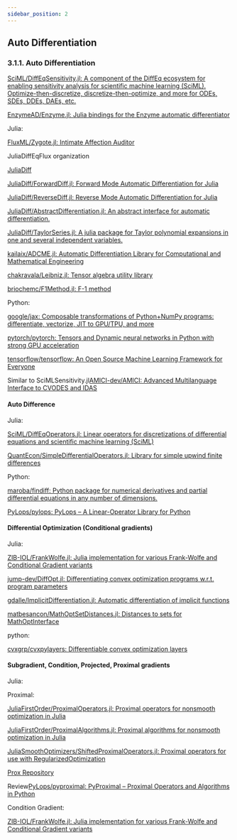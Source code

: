 ```yaml
---
sidebar_position: 2
---
```



## Auto Differentiation

### <span id="head12">3.1.1. Auto Differentiation</span>

[SciML/DiffEqSensitivity.jl: A component of the DiffEq ecosystem for enabling sensitivity analysis for scientific machine learning (SciML). Optimize-then-discretize, discretize-then-optimize, and more for ODEs, SDEs, DDEs, DAEs, etc.](https://github.com/SciML/DiffEqSensitivity.jl)

[EnzymeAD/Enzyme.jl: Julia bindings for the Enzyme automatic differentiator](https://github.com/EnzymeAD/Enzyme.jl)

Julia:

[FluxML/Zygote.jl: Intimate Affection Auditor](https://github.com/FluxML/Zygote.jl)

JuliaDiffEqFlux organization

[JuliaDiff](https://github.com/JuliaDiff)

[JuliaDiff/ForwardDiff.jl: Forward Mode Automatic Differentiation for Julia](https://github.com/JuliaDiff/ForwardDiff.jl)

[JuliaDiff/ReverseDiff.jl: Reverse Mode Automatic Differentiation for Julia](https://github.com/JuliaDiff/ReverseDiff.jl)

[JuliaDiff/AbstractDifferentiation.jl: An abstract interface for automatic differentiation.](https://github.com/JuliaDiff/AbstractDifferentiation.jl)

[JuliaDiff/TaylorSeries.jl: A julia package for Taylor polynomial expansions in one and several independent variables.](https://github.com/JuliaDiff/TaylorSeries.jl)

[kailaix/ADCME.jl: Automatic Differentiation Library for Computational and Mathematical Engineering](https://github.com/kailaix/ADCME.jl)

[chakravala/Leibniz.jl: Tensor algebra utility library](https://github.com/chakravala/Leibniz.jl)

[briochemc/F1Method.jl: F-1 method](https://github.com/briochemc/F1Method.jl)

Python:

[google/jax: Composable transformations of Python+NumPy programs: differentiate, vectorize, JIT to GPU/TPU, and more](https://github.com/google/jax)

[pytorch/pytorch: Tensors and Dynamic neural networks in Python with strong GPU acceleration](https://github.com/pytorch/pytorch)

[tensorflow/tensorflow: An Open Source Machine Learning Framework for Everyone](https://github.com/tensorflow/tensorflow)

Similar to SciMLSensitivity.jl[AMICI-dev/AMICI: Advanced Multilanguage Interface to CVODES and IDAS](https://github.com/AMICI-dev/AMICI)

#### <span id="head13">Auto Difference</span>

Julia:

[SciML/DiffEqOperators.jl: Linear operators for discretizations of differential equations and scientific machine learning (SciML)](https://github.com/SciML/DiffEqOperators.jl)

[QuantEcon/SimpleDifferentialOperators.jl: Library for simple upwind finite differences](https://github.com/QuantEcon/SimpleDifferentialOperators.jl)

Python:

[maroba/findiff: Python package for numerical derivatives and partial differential equations in any number of dimensions.](https://github.com/maroba/findiff)

[PyLops/pylops: PyLops – A Linear-Operator Library for Python](https://github.com/PyLops/pylops)

#### Differential Optimization (Conditional gradients)

Julia:

[ZIB-IOL/FrankWolfe.jl: Julia implementation for various Frank-Wolfe and Conditional Gradient variants](https://github.com/ZIB-IOL/FrankWolfe.jl)

[jump-dev/DiffOpt.jl: Differentiating convex optimization programs w.r.t. program parameters](https://github.com/jump-dev/DiffOpt.jl)

[gdalle/ImplicitDifferentiation.jl: Automatic differentiation of implicit functions](https://github.com/gdalle/ImplicitDifferentiation.jl)

[matbesancon/MathOptSetDistances.jl: Distances to sets for MathOptInterface](https://github.com/matbesancon/MathOptSetDistances.jl)

python:

[cvxgrp/cvxpylayers: Differentiable convex optimization layers](https://github.com/cvxgrp/cvxpylayers)

#### Subgradient, Condition, Projected, Proximal gradients

Julia:

Proximal:

[JuliaFirstOrder/ProximalOperators.jl: Proximal operators for nonsmooth optimization in Julia](https://github.com/JuliaFirstOrder/ProximalOperators.jl)

[JuliaFirstOrder/ProximalAlgorithms.jl: Proximal algorithms for nonsmooth optimization in Julia](https://github.com/JuliaFirstOrder/ProximalAlgorithms.jl)

[JuliaSmoothOptimizers/ShiftedProximalOperators.jl: Proximal operators for use with RegularizedOptimization](https://github.com/JuliaSmoothOptimizers/ShiftedProximalOperators.jl)

[Prox Repository](http://proximity-operator.net/scalarfunctions.html)

Review[PyLops/pyproximal: PyProximal – Proximal Operators and Algorithms in Python](https://github.com/PyLops/pyproximal)

Condition Gradient:

[ZIB-IOL/FrankWolfe.jl: Julia implementation for various Frank-Wolfe and Conditional Gradient variants](https://github.com/ZIB-IOL/FrankWolfe.jl)

